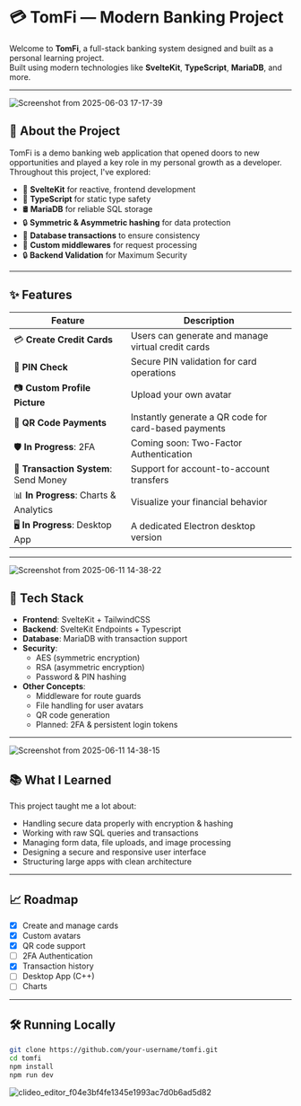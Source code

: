 # 💳 TomFi — Modern Banking Project

Welcome to **TomFi**, a full-stack banking system designed and built as a personal learning project.  
Built using modern technologies like **SvelteKit**, **TypeScript**, **MariaDB**, and more.

---

![Screenshot from 2025-06-03 17-17-39](https://github.com/user-attachments/assets/170f06c6-dc45-41bc-afaa-b8ad82137f66)

## 🚀 About the Project

TomFi is a demo banking web application that opened doors to new opportunities and played a key role in my personal growth as a developer.
Throughout this project, I've explored:

- 🔁 **SvelteKit** for reactive, frontend development
- 🧠 **TypeScript** for static type safety
- 🛢️ **MariaDB** for reliable SQL storage
- 🔒 **Symmetric & Asymmetric hashing** for data protection
- 🔄 **Database transactions** to ensure consistency
- 🧩 **Custom middlewares** for request processing
- 🔒 **Backend Validation** for Maximum Security

---

## ✨ Features

| Feature | Description |
|--------|-------------|
| 💳 **Create Credit Cards** | Users can generate and manage virtual credit cards |
| 🔐 **PIN Check** | Secure PIN validation for card operations |
| 📷 **Custom Profile Picture** | Upload your own avatar |
| 📱 **QR Code Payments** | Instantly generate a QR code for card-based payments |
| 🛡 **In Progress**: 2FA | Coming soon: Two-Factor Authentication |
| 💸 **Transaction System**: Send Money | Support for account-to-account transfers |
| 📊 **In Progress**: Charts & Analytics | Visualize your financial behavior |
| 🖥 **In Progress**: Desktop App | A dedicated Electron desktop version |

---

![Screenshot from 2025-06-11 14-38-22](https://github.com/user-attachments/assets/54a85630-b179-4e78-84c0-a83aada9f95e)


## 🧪 Tech Stack

- **Frontend**: SvelteKit + TailwindCSS
- **Backend**: SvelteKit Endpoints + Typescript
- **Database**: MariaDB with transaction support
- **Security**:
  - AES (symmetric encryption)
  - RSA (asymmetric encryption)
  - Password & PIN hashing
- **Other Concepts**:
  - Middleware for route guards
  - File handling for user avatars
  - QR code generation
  - Planned: 2FA & persistent login tokens

---

![Screenshot from 2025-06-11 14-38-15](https://github.com/user-attachments/assets/21d92437-5498-4c6e-b070-7142e96aed10)

## 📚 What I Learned


This project taught me a lot about:

- Handling secure data properly with encryption & hashing
- Working with raw SQL queries and transactions
- Managing form data, file uploads, and image processing
- Designing a secure and responsive user interface
- Structuring large apps with clean architecture

---

## 📈 Roadmap

- [x] Create and manage cards
- [x] Custom avatars
- [x] QR code support
- [ ] 2FA Authentication
- [x] Transaction history
- [ ] Desktop App (C++)
- [ ] Charts

---

## 🛠️ Running Locally

```bash
git clone https://github.com/your-username/tomfi.git
cd tomfi
npm install
npm run dev
```


![clideo_editor_f04e3bf4fe1345e1993ac7d0b6ad5d82](https://github.com/user-attachments/assets/9fd70a02-ac98-4061-b5ac-483c3df92730)

